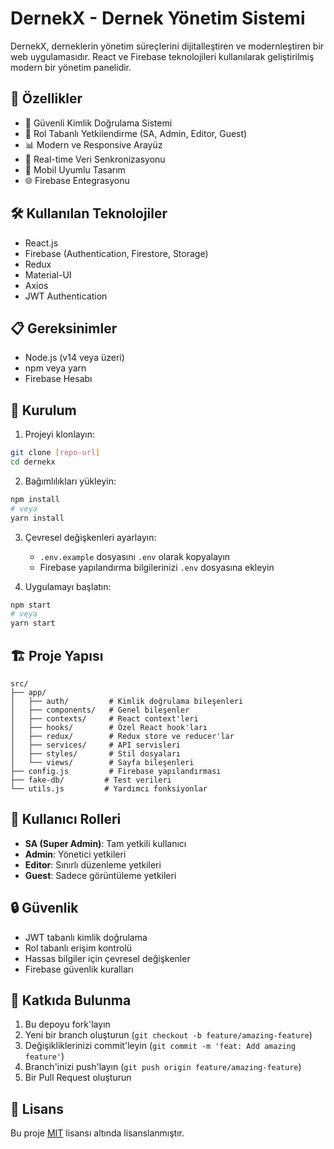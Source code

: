 # DernekX - Dernek Yönetim Sistemi

DernekX, derneklerin yönetim süreçlerini dijitalleştiren ve modernleştiren bir web uygulamasıdır. React ve Firebase teknolojileri kullanılarak geliştirilmiş modern bir yönetim panelidir.

## 🚀 Özellikler

- 🔐 Güvenli Kimlik Doğrulama Sistemi
- 👥 Rol Tabanlı Yetkilendirme (SA, Admin, Editor, Guest)
- 📊 Modern ve Responsive Arayüz
- 🔄 Real-time Veri Senkronizasyonu
- 📱 Mobil Uyumlu Tasarım
- 🌐 Firebase Entegrasyonu

## 🛠️ Kullanılan Teknolojiler

- React.js
- Firebase (Authentication, Firestore, Storage)
- Redux
- Material-UI
- Axios
- JWT Authentication

## 📋 Gereksinimler

- Node.js (v14 veya üzeri)
- npm veya yarn
- Firebase Hesabı

## 🔧 Kurulum

1. Projeyi klonlayın:
```bash
git clone [repo-url]
cd dernekx
```

2. Bağımlılıkları yükleyin:
```bash
npm install
# veya
yarn install
```

3. Çevresel değişkenleri ayarlayın:
   - `.env.example` dosyasını `.env` olarak kopyalayın
   - Firebase yapılandırma bilgilerinizi `.env` dosyasına ekleyin

4. Uygulamayı başlatın:
```bash
npm start
# veya
yarn start
```

## 🏗️ Proje Yapısı

```
src/
├── app/
│   ├── auth/         # Kimlik doğrulama bileşenleri
│   ├── components/   # Genel bileşenler
│   ├── contexts/     # React context'leri
│   ├── hooks/        # Özel React hook'ları
│   ├── redux/        # Redux store ve reducer'lar
│   ├── services/     # API servisleri
│   ├── styles/       # Stil dosyaları
│   └── views/        # Sayfa bileşenleri
├── config.js         # Firebase yapılandırması
├── fake-db/         # Test verileri
└── utils.js         # Yardımcı fonksiyonlar
```

## 👥 Kullanıcı Rolleri

- **SA (Super Admin)**: Tam yetkili kullanıcı
- **Admin**: Yönetici yetkileri
- **Editor**: Sınırlı düzenleme yetkileri
- **Guest**: Sadece görüntüleme yetkileri

## 🔒 Güvenlik

- JWT tabanlı kimlik doğrulama
- Rol tabanlı erişim kontrolü
- Hassas bilgiler için çevresel değişkenler
- Firebase güvenlik kuralları

## 🤝 Katkıda Bulunma

1. Bu depoyu fork'layın
2. Yeni bir branch oluşturun (`git checkout -b feature/amazing-feature`)
3. Değişikliklerinizi commit'leyin (`git commit -m 'feat: Add amazing feature'`)
4. Branch'inizi push'layın (`git push origin feature/amazing-feature`)
5. Bir Pull Request oluşturun

## 📝 Lisans

Bu proje [MIT](LICENSE) lisansı altında lisanslanmıştır.